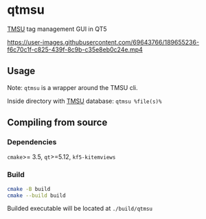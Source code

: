 # qtmsu
[TMSU](https://github.com/oniony/TMSU) tag management GUI in QT5

https://user-images.githubusercontent.com/69643766/189655236-f6c70c1f-c825-439f-8c9b-c35e8eb0c24e.mp4

## Usage
Note: `qtmsu` is a wrapper around the TMSU cli.

Inside directory with [TMSU](https://github.com/oniony/TMSU) database:
`qtmsu %file(s)%`

## Compiling from source

### Dependencies
`cmake`>= 3.5, `qt`>=5.12, `kf5-kitemviews`

### Build
```bash
cmake -B build
cmake --build build
```
Builded executable will be located at `./build/qtmsu`

